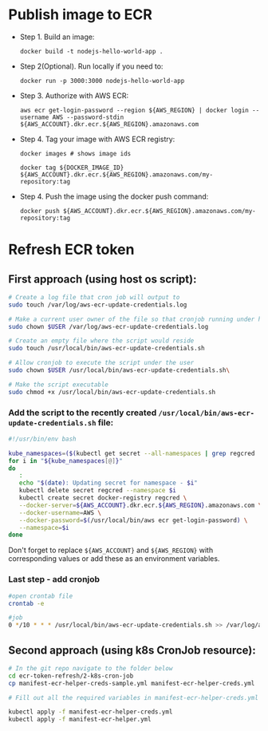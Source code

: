 # Publish image to ECR

- Step 1. Build an image:

      docker build -t nodejs-hello-world-app .
      
- Step 2(Optional). Run locally if you need to:

      docker run -p 3000:3000 nodejs-hello-world-app

- Step 3. Authorize with AWS ECR:

      aws ecr get-login-password --region ${AWS_REGION} | docker login --username AWS --password-stdin ${AWS_ACCOUNT}.dkr.ecr.${AWS_REGION}.amazonaws.com

- Step 4. Tag your image with AWS ECR registry:

      docker images # shows image ids

      docker tag ${DOCKER_IMAGE_ID} ${AWS_ACCOUNT}.dkr.ecr.${AWS_REGION}.amazonaws.com/my-repository:tag

- Step 4. Push the image using the docker push command:

      docker push ${AWS_ACCOUNT}.dkr.ecr.${AWS_REGION}.amazonaws.com/my-repository:tag


# Refresh ECR token

## First approach (using host os script):

```bash
# Create a log file that cron job will output to
sudo touch /var/log/aws-ecr-update-credentials.log

# Make a current user owner of the file so that cronjob running under his/its account can write to it
sudo chown $USER /var/log/aws-ecr-update-credentials.log

# Create an empty file where the script would reside
sudo touch /usr/local/bin/aws-ecr-update-credentials.sh

# Allow cronjob to execute the script under the user
sudo chown $USER /usr/local/bin/aws-ecr-update-credentials.sh\

# Make the script executable
sudo chmod +x /usr/local/bin/aws-ecr-update-credentials.sh 
```

### Add the script to the recently created `/usr/local/bin/aws-ecr-update-credentials.sh` file:

```bash
#!/usr/bin/env bash

kube_namespaces=($(kubectl get secret --all-namespaces | grep regcred | awk '{print $1}'))
for i in "${kube_namespaces[@]}"
do
   :
   echo "$(date): Updating secret for namespace - $i"
   kubectl delete secret regcred --namespace $i
   kubectl create secret docker-registry regcred \
   --docker-server=${AWS_ACCOUNT}.dkr.ecr.${AWS_REGION}.amazonaws.com \
   --docker-username=AWS \
   --docker-password=$(/usr/local/bin/aws ecr get-login-password) \
   --namespace=$i
done
```
Don't forget to replace `${AWS_ACCOUNT}` and `${AWS_REGION}` with corresponding values or add these as an environment variables.


### Last step - add cronjob

```bash
#open crontab file
crontab -e

#job
0 */10 * * * /usr/local/bin/aws-ecr-update-credentials.sh >> /var/log/aws-ecr-update-credentials.log 2>&1

```

## Second approach (using k8s CronJob resource):

```bash
# In the git repo navigate to the folder below
cd ecr-token-refresh/2-k8s-cron-job
cp manifest-ecr-helper-creds-sample.yml manifest-ecr-helper-creds.yml

# Fill out all the required variables in manifest-ecr-helper-creds.yml and then deploy using commands below

kubectl apply -f manifest-ecr-helper-creds.yml
kubectl apply -f manifest-ecr-helper.yml
```

